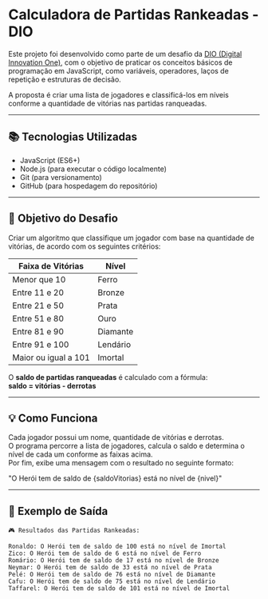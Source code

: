 # Calculadora de Partidas Rankeadas - DIO

Este projeto foi desenvolvido como parte de um desafio da [DIO (Digital Innovation One)](https://www.dio.me/), com o objetivo de praticar os conceitos básicos de programação em JavaScript, como variáveis, operadores, laços de repetição e estruturas de decisão.

A proposta é criar uma lista de jogadores e classificá-los em níveis conforme a quantidade de vitórias nas partidas ranqueadas.

---

## 📚 Tecnologias Utilizadas

- JavaScript (ES6+)
- Node.js (para executar o código localmente)
- Git (para versionamento)
- GitHub (para hospedagem do repositório)

---

## 🎯 Objetivo do Desafio

Criar um algoritmo que classifique um jogador com base na quantidade de vitórias, de acordo com os seguintes critérios:

| Faixa de Vitórias     | Nível     |
|-----------------------|-----------|
| Menor que 10          | Ferro     |
| Entre 11 e 20         | Bronze    |
| Entre 21 e 50         | Prata     |
| Entre 51 e 80         | Ouro      |
| Entre 81 e 90         | Diamante  |
| Entre 91 e 100        | Lendário  |
| Maior ou igual a 101  | Imortal   |

O **saldo de partidas ranqueadas** é calculado com a fórmula:  
**saldo = vitórias - derrotas**

---

## 💡 Como Funciona

Cada jogador possui um nome, quantidade de vitórias e derrotas.  
O programa percorre a lista de jogadores, calcula o saldo e determina o nível de cada um conforme as faixas acima.  
Por fim, exibe uma mensagem com o resultado no seguinte formato:

"O Herói tem de saldo de {saldoVitorias} está no nível de {nivel}"

---

## 📄 Exemplo de Saída

```text
🎮 Resultados das Partidas Rankeadas:

Ronaldo: O Herói tem de saldo de 100 está no nível de Imortal
Zico: O Herói tem de saldo de 6 está no nível de Ferro
Romário: O Herói tem de saldo de 17 está no nível de Bronze
Neymar: O Herói tem de saldo de 33 está no nível de Prata
Pelé: O Herói tem de saldo de 76 está no nível de Diamante
Cafu: O Herói tem de saldo de 75 está no nível de Lendário
Taffarel: O Herói tem de saldo de 101 está no nível de Imortal
